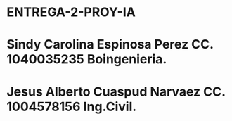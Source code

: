 # ENTREGA-2-PROY-IA
# Sindy Carolina Espinosa Perez CC. 1040035235 Boingenieria.
# Jesus Alberto Cuaspud Narvaez CC. 1004578156 Ing.Civil.
